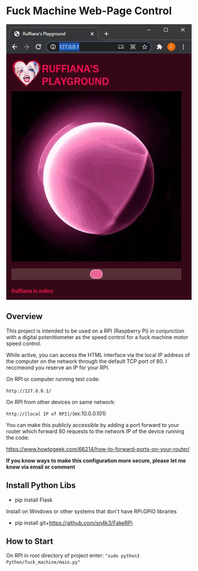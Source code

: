 # Fuck Machine Web-Page Control
![Screenshot](static/images/Screenshot_01.JPG)

## Overview
This project is intended to be used on a RPI (Raspberry Pi) in conjunction with a digital potenitiometer as the speed control for a fuck machine motor speed control.

While active, you can access the HTML interface via the local IP address of the computer on the network through the default TCP port of 80. I reccmeond you reserve an IP for your RPI.

On RPI or computer running test code:

`http://127.0.0.1/`

On RPI from other devices on same network:

`http://[local IP of RPI]/`(ex:10.0.0.101)

You can make this publicly accessible by adding a port forward to your router which forward 80 requests to the network IP of the device running the code:

https://www.howtogeek.com/66214/how-to-forward-ports-on-your-router/

**If you know ways to make this configuration more secure, please let me know via email or comment**

## Install Python Libs
* pip install Flask

Install on Windows or other systems that don't have RPi.GPIO libraries
* pip install git+https://github.com/sn4k3/FakeRPi

## How to Start
On RPI in root directory of project enter:
`"sudo python3 Python/fuck_machine/main.py"`
